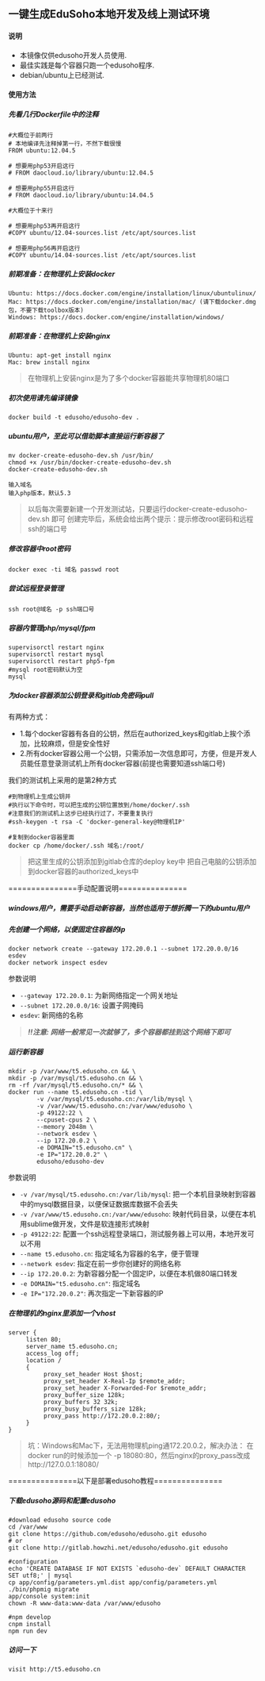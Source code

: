 ## 一键生成EduSoho本地开发及线上测试环境

#### 说明

* 本镜像仅供edusoho开发人员使用.
* 最佳实践是每个容器只跑一个edusoho程序.
* debian/ubuntu上已经测试.


#### 使用方法

##### 先看几行Dockerfile中的注释

```
#大概位于前两行
# 本地编译先注释掉第一行，不然下载很慢
FROM ubuntu:12.04.5

# 想要用php53开启这行
# FROM daocloud.io/library/ubuntu:12.04.5

# 想要用php55开启这行
# FROM daocloud.io/library/ubuntu:14.04.5
```

```
#大概位于十来行

# 想要用php53再开启这行
#COPY ubuntu/12.04-sources.list /etc/apt/sources.list

# 想要用php56再开启这行
#COPY ubuntu/14.04-sources.list /etc/apt/sources.list
```

##### 前期准备：在物理机上安装docker
```
Ubuntu: https://docs.docker.com/engine/installation/linux/ubuntulinux/
Mac: https://docs.docker.com/engine/installation/mac/ (请下载docker.dmg包，不要下载toolbox版本)
Windows: https://docs.docker.com/engine/installation/windows/
```

##### 前期准备：在物理机上安装nginx
```
Ubuntu: apt-get install nginx
Mac: brew install nginx
```

>在物理机上安装nginx是为了多个docker容器能共享物理机80端口

##### 初次使用请先编译镜像

```
docker build -t edusoho/edusoho-dev .
```

##### ubuntu用户，至此可以借助脚本直接运行新容器了

```shell
mv docker-create-edusoho-dev.sh /usr/bin/
chmod +x /usr/bin/docker-create-edusoho-dev.sh
docker-create-edusoho-dev.sh

输入域名
输入php版本，默认5.3
```
>以后每次需要新建一个开发测试站，只要运行docker-create-edusoho-dev.sh
即可
>创建完毕后，系统会给出两个提示：提示修改root密码和远程ssh的端口号

##### 修改容器中root密码

```shell
docker exec -ti 域名 passwd root
```

##### 尝试远程登录管理

```shell
ssh root@域名 -p ssh端口号
```

##### 容器内管理php/mysql/fpm

```shell
supervisorctl restart nginx
supervisorctl restart mysql
supervisorctl restart php5-fpm
#mysql root密码默认为空
mysql
```

##### 为docker容器添加公钥登录和gitlab免密码pull

有两种方式：
* 1.每个docker容器有各自的公钥，然后在authorized_keys和gitlab上挨个添加，比较麻烦，但是安全性好
* 2.所有docker容器公用一个公钥，只需添加一次信息即可，方便，但是开发人员能任意登录测试机上所有docker容器(前提也需要知道ssh端口号)

我们的测试机上采用的是第2种方式

```shell
#到物理机上生成公钥并
#执行以下命令时，可以把生成的公钥位置放到/home/docker/.ssh
#注意我们的测试机上这步已经执行过了，不要重复执行
#ssh-keygen -t rsa -C 'docker-general-key@物理机IP'

#复制到docker容器里面
docker cp /home/docker/.ssh 域名:/root/
```
>把这里生成的公钥添加到gitlab仓库的deploy key中
>把自己电脑的公钥添加到docker容器的authorized_keys中

===============手动配置说明===============

##### windows用户，需要手动启动新容器，当然也适用于想折腾一下的ubuntu用户

##### 先创建一个网络，以便固定住容器的ip

```shell
docker network create --gateway 172.20.0.1 --subnet 172.20.0.0/16 esdev
docker network inspect esdev
```

参数说明

* `--gateway 172.20.0.1`: 为新网络指定一个网关地址
* `--subnet 172.20.0.0/16`: 设置子网掩码
* `esdev`: 新网络的名称

> ***!!注意: 网络一般常见一次就够了，多个容器都挂到这个网络下即可***

##### 运行新容器

```shell
mkdir -p /var/www/t5.edusoho.cn && \
mkdir -p /var/mysql/t5.edusoho.cn && \
rm -rf /var/mysql/t5.edusoho.cn/* && \
docker run --name t5.edusoho.cn -tid \
        -v /var/mysql/t5.edusoho.cn:/var/lib/mysql \
        -v /var/www/t5.edusoho.cn:/var/www/edusoho \
        -p 49122:22 \
        --cpuset-cpus 2 \
        --memory 2048m \
        --network esdev \
        --ip 172.20.0.2 \
        -e DOMAIN="t5.edusoho.cn" \
        -e IP="172.20.0.2" \
        edusoho/edusoho-dev
```

参数说明

* `-v /var/mysql/t5.edusoho.cn:/var/lib/mysql`: 把一个本机目录映射到容器中的mysql数据目录，以便保证数据库数据不会丢失
* `-v /var/www/t5.edusoho.cn:/var/www/edusoho`: 映射代码目录，以便在本机用sublime做开发，文件是软连接形式映射
* `-p 49122:22`: 配置一个ssh远程登录端口，测试服务器上可以用，本地开发可以不用
* `--name t5.edusoho.cn`: 指定域名为容器的名字，便于管理
* `--network esdev`: 指定在前一步你创建好的网络名称
* `--ip 172.20.0.2`: 为新容器分配一个固定IP，以便在本机做80端口转发
* `-e DOMAIN="t5.edusoho.cn"`: 指定域名
* `-e IP="172.20.0.2"`: 再次指定一下新容器的IP

##### 在物理机的nginx里添加一个vhost

```
server {
     listen 80;
     server_name t5.edusoho.cn;
     access_log off;
     location /
     {
          proxy_set_header Host $host;
          proxy_set_header X-Real-Ip $remote_addr;
          proxy_set_header X-Forwarded-For $remote_addr;
          proxy_buffer_size 128k;
          proxy_buffers 32 32k;
          proxy_busy_buffers_size 128k;
          proxy_pass http://172.20.0.2:80/;
     }
}
```

>坑：Windows和Mac下，无法用物理机ping通172.20.0.2，解决办法：
>在docker run的时候添加一个 -p 18080:80，然后nginx的proxy_pass改成http://127.0.0.1:18080/


===============以下是部署edusoho教程===============

##### 下载edusoho源码和配置edusoho

```shell
#download edusoho source code
cd /var/www
git clone https://github.com/edusoho/edusoho.git edusoho
# or
git clone http://gitlab.howzhi.net/edusoho/edusoho.git edusoho

#configuration
echo 'CREATE DATABASE IF NOT EXISTS `edusoho-dev` DEFAULT CHARACTER SET utf8;' | mysql
cp app/config/parameters.yml.dist app/config/parameters.yml
./bin/phpmig migrate
app/console system:init
chown -R www-data:www-data /var/www/edusoho

#npm develop
cnpm install
npm run dev
```

##### 访问一下

```
visit http://t5.edusoho.cn
```